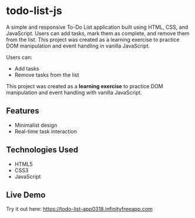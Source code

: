 # todo-list-js

A simple and responsive To-Do List application built using HTML, CSS, and JavaScript. Users can add tasks, mark them as complete, 
and remove them from the list. This project was created as a learning exercise to practice DOM manipulation and event handling in 
vanilla JavaScript.

Users can:
- Add tasks
- Remove tasks from the list

This project was created as a **learning exercise** to practice DOM manipulation and event handling with vanilla JavaScript.

## Features

- Minimalist design
- Real-time task interaction

## Technologies Used

- HTML5
- CSS3
- JavaScript

## Live Demo

Try it out here: https://todo-list-app0318.infinityfreeapp.com
